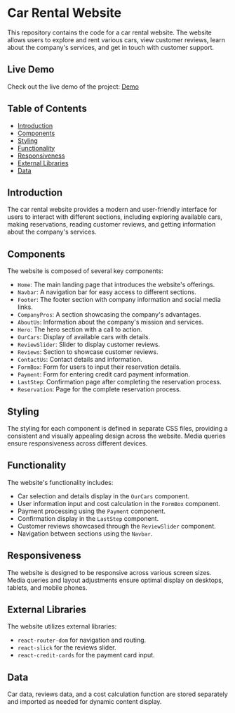 # Car Rental Website

This repository contains the code for a car rental website. The website allows users to explore and rent various cars, view customer reviews, learn about the company's services, and get in touch with customer support.

## Live Demo

Check out the live demo of the project: [Demo](https://seweryngolba.github.io/car-rental-react/)

## Table of Contents

- [Introduction](#introduction)
- [Components](#components)
- [Styling](#styling)
- [Functionality](#functionality)
- [Responsiveness](#responsiveness)
- [External Libraries](#external-libraries)
- [Data](#data)

## Introduction

The car rental website provides a modern and user-friendly interface for users to interact with different sections, including exploring available cars, making reservations, reading customer reviews, and getting information about the company's services.

## Components

The website is composed of several key components:

- `Home`: The main landing page that introduces the website's offerings.
- `Navbar`: A navigation bar for easy access to different sections.
- `Footer`: The footer section with company information and social media links.
- `CompanyPros`: A section showcasing the company's advantages.
- `AboutUs`: Information about the company's mission and services.
- `Hero`: The hero section with a call to action.
- `OurCars`: Display of available cars with details.
- `ReviewSlider`: Slider to display customer reviews.
- `Reviews`: Section to showcase customer reviews.
- `ContactUs`: Contact details and information.
- `FormBox`: Form for users to input their reservation details.
- `Payment`: Form for entering credit card payment information.
- `LastStep`: Confirmation page after completing the reservation process.
- `Reservation`: Page for the complete reservation process.

## Styling

The styling for each component is defined in separate CSS files, providing a consistent and visually appealing design across the website. Media queries ensure responsiveness across different devices.

## Functionality

The website's functionality includes:

- Car selection and details display in the `OurCars` component.
- User information input and cost calculation in the `FormBox` component.
- Payment processing using the `Payment` component.
- Confirmation display in the `LastStep` component.
- Customer reviews showcased through the `ReviewSlider` component.
- Navigation between sections using the `Navbar`.

## Responsiveness

The website is designed to be responsive across various screen sizes. Media queries and layout adjustments ensure optimal display on desktops, tablets, and mobile phones.

## External Libraries

The website utilizes external libraries:

- `react-router-dom` for navigation and routing.
- `react-slick` for the reviews slider.
- `react-credit-cards` for the payment card input.

## Data

Car data, reviews data, and a cost calculation function are stored separately and imported as needed for dynamic content display.
